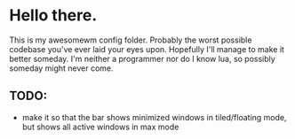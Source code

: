 # Hello there.
This is my awesomewm config folder. Probably the worst
possible codebase you've ever laid your eyes upon. Hopefully
I'll manage to make it better someday. I'm neither a
programmer nor do I know lua, so possibly someday might
never come.

## TODO:
* make it so that the bar shows minimized windows in tiled/floating
  mode, but shows all active windows in max mode
